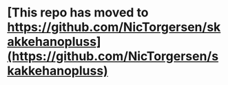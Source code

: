 # [This repo has moved to https://github.com/NicTorgersen/skakkehanopluss](https://github.com/NicTorgersen/skakkehanopluss)
